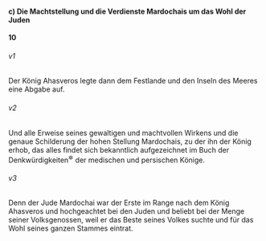 #### c) Die Machtstellung und die Verdienste Mardochais um das Wohl der Juden

__10__

###### v1
Der König Ahasveros legte dann dem Festlande und den Inseln des Meeres eine Abgabe auf.

###### v2
Und alle Erweise seines gewaltigen und machtvollen Wirkens und die genaue Schilderung der hohen Stellung Mardochais, zu der ihn der König erhob, das alles findet sich bekanntlich aufgezeichnet im Buch der Denkwürdigkeiten<sup title="oder: Chronik">&#x2732;</sup>
 der medischen und persischen Könige.

###### v3
Denn der Jude Mardochai war der Erste im Range nach dem König Ahasveros und hochgeachtet bei den Juden und beliebt bei der Menge seiner Volksgenossen, weil er das Beste seines Volkes suchte und für das Wohl seines ganzen Stammes eintrat.
